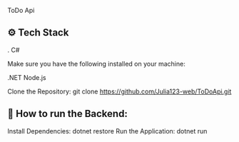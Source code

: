 ToDo Api

## ⚙️ Tech Stack

. C#

Make sure you have the following installed on your machine:

.NET
Node.js

Clone the Repository: git clone <https://github.com/Julia123-web/ToDoApi.git>

## 🤸 How to run the Backend:

Install Dependencies: dotnet restore
Run the Application: dotnet run
